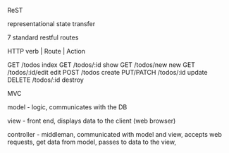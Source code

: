 ReST

representational state transfer

7 standard restful routes

HTTP verb  |  Route  |      Action

GET         /todos              index
GET         /todos/:id          show
GET         /todos/new          new
GET         /todos/:id/edit     edit
POST        /todos              create
PUT/PATCH   /todos/:id          update
DELETE      /todos/:id          destroy



MVC

model - logic, communicates with the DB


view - front end, displays data to the client (web browser)



controller - middleman, communicated with model and view, accepts web requests, get data from model, passes to data to the view, 

